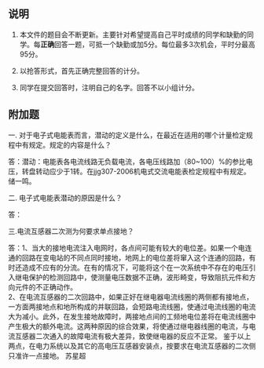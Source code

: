 ## 说明
1. 本文件的题目会不断更新。主要针对希望提高自己平时成绩的同学和缺勤的同学。每**正确**回答一题，可抵一个缺勤或加5分。每位最多3次机会，平时分最高95分。  

2. 以抢答形式，首先正确完整回答的计分。

3. 同学在提交回答时，注明自己的名字。回答不以小组计分。

## 附加题

一. 对于电子式电能表而言，潜动的定义是什么，在最近在适用的哪个计量检定规程中有规定。规定的内容是什么？

答：潜动：电能表各电流线路无负载电流，各电压线路加（80~100）%的参比电压，转盘转动应少于1转。在jjg307-2006机电式交流电能表检定规程中有规定。
储一鸣。


二. 电子式电能表潜动的原因是什么？

答：



三.电流互感器二次测为何要求单点接地？

答：1、当大的接地电流注入电网时，各点间可能有较大的电位差。如果一个电连通的回路在变电站的不同点同时接地，地网上的电位差将窜入这个连通的回路，有时还造成不应有的分流。在有的情况下，可能将这个在一次系统中不存在的电压引入继电保护的检测回路中，使测量电压数据不正确，波形畸变，导致阻抗元件和方向元件的不正确动作。  
2、在电流互感器的二次回路中，如果正好在继电器电流线圈的两侧都有接地点，一方面两接地点和地所构成的并联回路，会短路电流线圈，使通过电流线圈的电流大为减小。此外，在发生接地故障时，两接地点间的工频地电位差将在电流线圈中产生极大的额外电流。这两种原因的综合效果，将使通过继电器线圈的电流，与电流互感器二次通入的故障电流有极大差异，致使继电器的反应不正常。
鉴于以上两点，在电力系统以及其它的高电压互感器安装点，按要求在电流互感器的二次侧只准许一点接地。  苏星超
